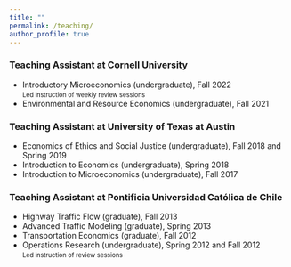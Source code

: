```yaml
---
title: ""
permalink: /teaching/
author_profile: true
---
```


### Teaching Assistant at Cornell University

- Introductory Microeconomics (undergraduate), Fall 2022  
    <span style="font-size:80%;">Led instruction of weekly review sessions</span>
- Environmental and Resource Economics (undergraduate), Fall 2021

### Teaching Assistant at University of Texas at Austin

- Economics of Ethics and Social Justice (undergraduate), Fall 2018 and Spring 2019
- Introduction to Economics (undergraduate), Spring 2018
- Introduction to Microeconomics (undergraduate), Fall 2017

### Teaching Assistant at Pontificia Universidad Católica de Chile

- Highway Traffic Flow (graduate), Fall 2013
- Advanced Traffic Modeling (graduate), Spring 2013
- Transportation Economics (graduate), Fall 2012
- Operations Research (undergraduate), Spring 2012 and Fall 2012  
    <span style="font-size:80%;">Led instruction of review sessions</span>
